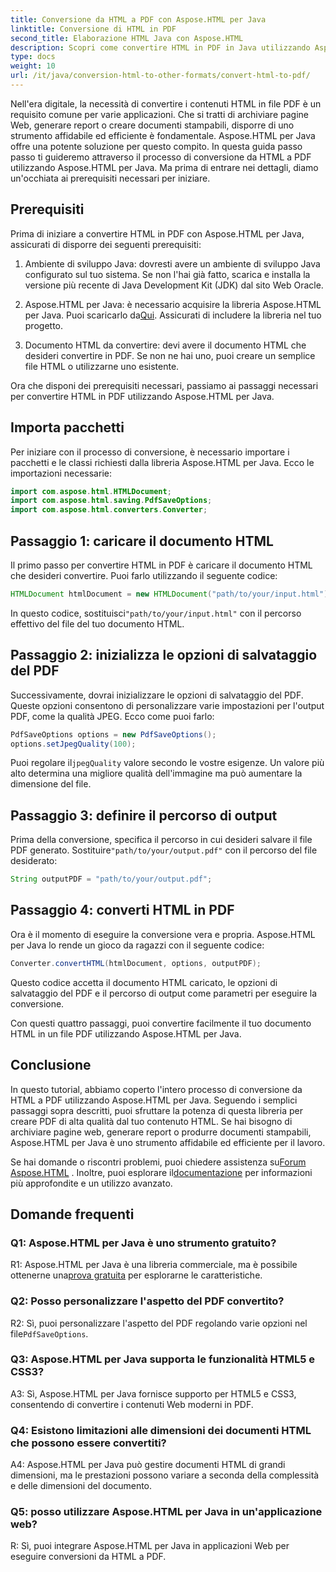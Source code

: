 ```yaml
---
title: Conversione da HTML a PDF con Aspose.HTML per Java
linktitle: Conversione di HTML in PDF
second_title: Elaborazione HTML Java con Aspose.HTML
description: Scopri come convertire HTML in PDF in Java utilizzando Aspose.HTML. Crea PDF di alta qualità dai tuoi contenuti HTML senza sforzo.
type: docs
weight: 10
url: /it/java/conversion-html-to-other-formats/convert-html-to-pdf/
---
```

Nell'era digitale, la necessità di convertire i contenuti HTML in file PDF è un requisito comune per varie applicazioni. Che si tratti di archiviare pagine Web, generare report o creare documenti stampabili, disporre di uno strumento affidabile ed efficiente è fondamentale. Aspose.HTML per Java offre una potente soluzione per questo compito. In questa guida passo passo ti guideremo attraverso il processo di conversione da HTML a PDF utilizzando Aspose.HTML per Java. Ma prima di entrare nei dettagli, diamo un'occhiata ai prerequisiti necessari per iniziare.

## Prerequisiti

Prima di iniziare a convertire HTML in PDF con Aspose.HTML per Java, assicurati di disporre dei seguenti prerequisiti:

1. Ambiente di sviluppo Java: dovresti avere un ambiente di sviluppo Java configurato sul tuo sistema. Se non l'hai già fatto, scarica e installa la versione più recente di Java Development Kit (JDK) dal sito Web Oracle.

2.  Aspose.HTML per Java: è necessario acquisire la libreria Aspose.HTML per Java. Puoi scaricarlo da[Qui](https://releases.aspose.com/html/java/). Assicurati di includere la libreria nel tuo progetto.

3. Documento HTML da convertire: devi avere il documento HTML che desideri convertire in PDF. Se non ne hai uno, puoi creare un semplice file HTML o utilizzarne uno esistente.

Ora che disponi dei prerequisiti necessari, passiamo ai passaggi necessari per convertire HTML in PDF utilizzando Aspose.HTML per Java.

## Importa pacchetti

Per iniziare con il processo di conversione, è necessario importare i pacchetti e le classi richiesti dalla libreria Aspose.HTML per Java. Ecco le importazioni necessarie:

```java
import com.aspose.html.HTMLDocument;
import com.aspose.html.saving.PdfSaveOptions;
import com.aspose.html.converters.Converter;
```

## Passaggio 1: caricare il documento HTML

Il primo passo per convertire HTML in PDF è caricare il documento HTML che desideri convertire. Puoi farlo utilizzando il seguente codice:

```java
HTMLDocument htmlDocument = new HTMLDocument("path/to/your/input.html");
```

 In questo codice, sostituisci`"path/to/your/input.html"` con il percorso effettivo del file del tuo documento HTML.

## Passaggio 2: inizializza le opzioni di salvataggio del PDF

Successivamente, dovrai inizializzare le opzioni di salvataggio del PDF. Queste opzioni consentono di personalizzare varie impostazioni per l'output PDF, come la qualità JPEG. Ecco come puoi farlo:

```java
PdfSaveOptions options = new PdfSaveOptions();
options.setJpegQuality(100);
```

 Puoi regolare il`jpegQuality` valore secondo le vostre esigenze. Un valore più alto determina una migliore qualità dell'immagine ma può aumentare la dimensione del file.

## Passaggio 3: definire il percorso di output

 Prima della conversione, specifica il percorso in cui desideri salvare il file PDF generato. Sostituire`"path/to/your/output.pdf"` con il percorso del file desiderato:

```java
String outputPDF = "path/to/your/output.pdf";
```

## Passaggio 4: converti HTML in PDF

Ora è il momento di eseguire la conversione vera e propria. Aspose.HTML per Java lo rende un gioco da ragazzi con il seguente codice:

```java
Converter.convertHTML(htmlDocument, options, outputPDF);
```

Questo codice accetta il documento HTML caricato, le opzioni di salvataggio del PDF e il percorso di output come parametri per eseguire la conversione.

Con questi quattro passaggi, puoi convertire facilmente il tuo documento HTML in un file PDF utilizzando Aspose.HTML per Java.

## Conclusione

In questo tutorial, abbiamo coperto l'intero processo di conversione da HTML a PDF utilizzando Aspose.HTML per Java. Seguendo i semplici passaggi sopra descritti, puoi sfruttare la potenza di questa libreria per creare PDF di alta qualità dal tuo contenuto HTML. Se hai bisogno di archiviare pagine web, generare report o produrre documenti stampabili, Aspose.HTML per Java è uno strumento affidabile ed efficiente per il lavoro.

 Se hai domande o riscontri problemi, puoi chiedere assistenza su[Forum Aspose.HTML](https://forum.aspose.com/) . Inoltre, puoi esplorare il[documentazione](https://reference.aspose.com/html/java/) per informazioni più approfondite e un utilizzo avanzato.

## Domande frequenti

### Q1: Aspose.HTML per Java è uno strumento gratuito?
   
 R1: Aspose.HTML per Java è una libreria commerciale, ma è possibile ottenerne una[prova gratuita](https://releases.aspose.com/) per esplorarne le caratteristiche.

### Q2: Posso personalizzare l'aspetto del PDF convertito?

 R2: Sì, puoi personalizzare l'aspetto del PDF regolando varie opzioni nel file`PdfSaveOptions`.

### Q3: Aspose.HTML per Java supporta le funzionalità HTML5 e CSS3?

A3: Sì, Aspose.HTML per Java fornisce supporto per HTML5 e CSS3, consentendo di convertire i contenuti Web moderni in PDF.

### Q4: Esistono limitazioni alle dimensioni dei documenti HTML che possono essere convertiti?

A4: Aspose.HTML per Java può gestire documenti HTML di grandi dimensioni, ma le prestazioni possono variare a seconda della complessità e delle dimensioni del documento.

### Q5: posso utilizzare Aspose.HTML per Java in un'applicazione web?

R: Sì, puoi integrare Aspose.HTML per Java in applicazioni Web per eseguire conversioni da HTML a PDF.